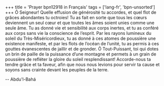 +++
title = 'Prayer bpn12918 in Français'
tags = ['lang-fr', 'bpn-unsorted']
+++
Ô Seigneur! Quelle effusion de générosité tu accordes, et quel flot de grâces abondantes tu octroies! Tu as fait en sorte que tous les cœurs deviennent un seul cœur et que toutes les âmes soient unies comme une seule âme. Tu as donné vie et sensibilité aux corps inertes, et tu as conféré aux corps sans vie la conscience de l’esprit. Par les rayons lumineux du soleil du Très-Miséricordieux, tu as donné à ces atomes de poussière une existence manifeste, et par les flots de l’océan de l’unité, tu as permis à ces gouttes évanescentes de jaillir et de gronder. 
Ô Tout-Puissant, toi qui dotes un brin de paille de la puissance d’une montagne et permets à un grain de poussière de refléter la gloire du soleil resplendissant! Accorde-nous ta tendre grâce et ta faveur, afin que nous nous levions pour servir ta cause et soyons sans crainte devant les peuples de la terre.

-- Abdu'l-Bahá

